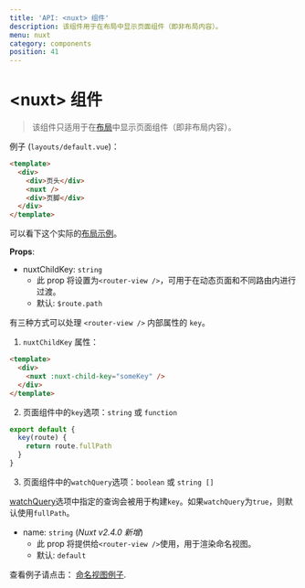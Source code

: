 ```yaml
---
title: 'API: <nuxt> 组件'
description: 该组件用于在布局中显示页面组件（即非布局内容）。
menu: nuxt
category: components
position: 41
---
```


# &lt;nuxt&gt; 组件

> 该组件只适用于在[布局](/guide/views#布局)中显示页面组件（即非布局内容）。

例子 (`layouts/default.vue`)：

```html
<template>
  <div>
    <div>页头</div>
    <nuxt />
    <div>页脚</div>
  </div>
</template>
```

可以看下这个实际的[布局示例](/examples/layouts)。

**Props**:

- nuxtChildKey: `string`
  - 此 prop 将设置为`<router-view />`，可用于在动态页面和不同路由内进行过渡。
  - 默认: `$route.path`

有三种方式可以处理 `<router-view />` 内部属性的 `key`。

1. `nuxtChildKey` 属性：

```html
<template>
  <div>
    <nuxt :nuxt-child-key="someKey" />
  </div>
</template>
```

2. 页面组件中的`key`选项：`string` 或 `function`

```js
export default {
  key(route) {
    return route.fullPath
  }
}
```

3. 页面组件中的`watchQuery`选项：`boolean` 或 `string []`

[watchQuery](/api/pages-watchquery)选项中指定的查询会被用于构建`key`。如果`watchQuery`为`true`，则默认使用`fullPath`。

- name: `string` (_Nuxt v2.4.0 新增_)
  - 此 prop 将提供给`<router-view />`使用，用于渲染命名视图。
  - 默认: `default`

查看例子请点击： [命名视图例子](/examples/named-views).
